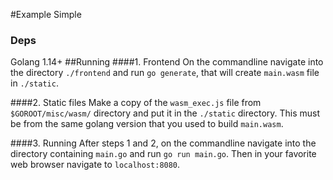 #Example Simple
### Deps
Golang 1.14+
##Running
####1. Frontend 
On the commandline navigate into the directory `./frontend` and run `go generate`, that will create `main.wasm` file in `./static`.

####2. Static files
Make a copy of the `wasm_exec.js` file from `$GOROOT/misc/wasm/` directory and put it in the `./static` directory.  This must be from the same golang version that you used to build `main.wasm`.

####3. Running
After steps 1 and 2, on the commandline navigate into the directory containing `main.go` and run `go run main.go`. Then in your favorite web browser navigate to `localhost:8080`.
